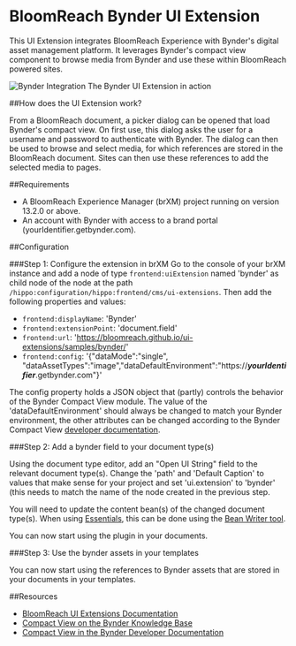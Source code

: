 # BloomReach Bynder UI Extension

This UI Extension integrates BloomReach Experience with Bynder's digital asset management platform. It leverages Bynder's compact view component to browse media from Bynder and use these within BloomReach powered sites.

![Bynder Integration](Bynder.gif)
The Bynder UI Extension in action

##How does the UI Extension work?

From a BloomReach document, a picker dialog can be opened that load Bynder's compact view. On first use, this dialog asks the user for a username and password to authenticate with Bynder. The dialog can then be used to browse and select media, for which references are stored in the BloomReach document. Sites can then use these references to add the selected media to pages.

##Requirements
- A BloomReach Experience Manager (brXM) project running on version 13.2.0 or above.
- An account with Bynder with access to a brand portal (yourIdentifier.getbynder.com).

##Configuration

###Step 1: Configure the extension in brXM
Go to the console of your brXM instance and add a node of type `frontend:uiExtension` named 'bynder' as child node of the node at the path `/hippo:configuration/hippo:frontend/cms/ui-extensions`. Then add the following properties and values:

- `frontend:displayName`: 'Bynder'
- `frontend:extensionPoint`: 'document.field'
- `frontend:url`: 'https://bloomreach.github.io/ui-extensions/samples/bynder/'
- `frontend:config`: '{"dataMode":"single", "dataAssetTypes":"image","dataDefaultEnvironment":"https://***yourIdentifier***.getbynder.com"}'

The config property holds a JSON object that (partly) controls the behavior of the Bynder Compact View module. The value of the 'dataDefaultEnvironment' should always be changed to match your Bynder environment, the other attributes can be changed according to the Bynder Compact View [developer documentation](https://developer-docs.bynder.com/UI%20components/).

###Step 2: Add a bynder field to your document type(s)

Using the document type editor, add an "Open UI String" field to the relevant document type(s). Change the 'path' and 'Default Caption' to values that make sense for your project and set 'ui.extension' to 'bynder' (this needs to match the name of the node created in the previous step.

You will need to update the content bean(s) of the changed document type(s). When using [Essentials](https://documentation.bloomreach.com/library/setup/introduction.html), this can be done using the [Bean Writer tool](https://documentation.bloomreach.com/library/setup/development-tools.html#beanwriter).

You can now start using the plugin in your documents.

###Step 3: Use the bynder assets in your templates

You can now start using the references to Bynder assets that are stored in your documents in your templates.


##Resources
- [BloomReach UI Extensions Documentation](https://documentation.bloomreach.com/library/concepts/open-ui/introduction.html)
- [Compact View on the Bynder Knowledge Base](https://help.bynder.com/system/compact-view.htm)
- [Compact View in the Bynder Developer Documentation](https://developer-docs.bynder.com/UI%20components/) 